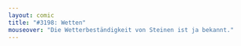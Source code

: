 ```yaml
---
layout: comic
title: "#3198: Wetten"
mouseover: "Die Wetterbeständigkeit von Steinen ist ja bekannt."
---
```

